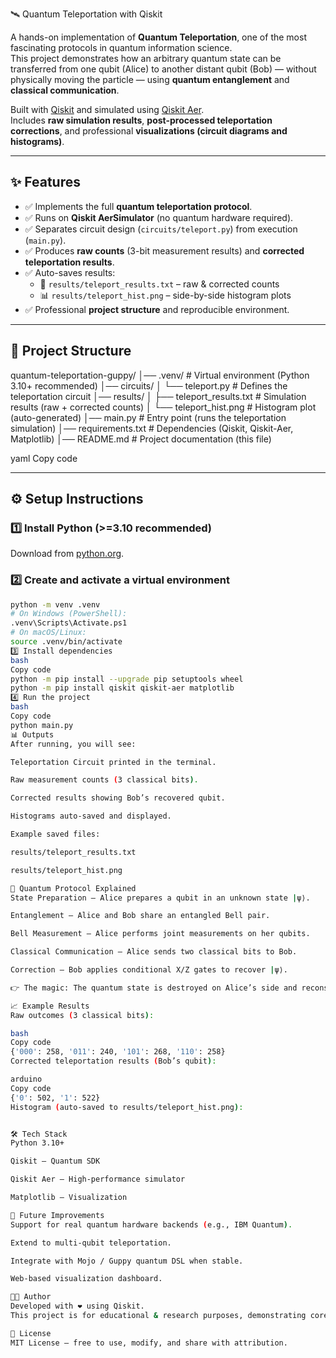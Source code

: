 🛰️ Quantum Teleportation with Qiskit

A hands-on implementation of **Quantum Teleportation**, one of the most fascinating protocols in quantum information science.  
This project demonstrates how an arbitrary quantum state can be transferred from one qubit (Alice) to another distant qubit (Bob) — without physically moving the particle — using **quantum entanglement** and **classical communication**.

Built with [Qiskit](https://qiskit.org/) and simulated using [Qiskit Aer](https://qiskit.org/documentation/apidoc/aer.html).  
Includes **raw simulation results**, **post-processed teleportation corrections**, and professional **visualizations (circuit diagrams and histograms)**.

---

## ✨ Features
- ✅ Implements the full **quantum teleportation protocol**.
- ✅ Runs on **Qiskit AerSimulator** (no quantum hardware required).
- ✅ Separates circuit design (`circuits/teleport.py`) from execution (`main.py`).
- ✅ Produces **raw counts** (3-bit measurement results) and **corrected teleportation results**.
- ✅ Auto-saves results:
  - 📄 `results/teleport_results.txt` – raw & corrected counts  
  - 📊 `results/teleport_hist.png` – side-by-side histogram plots
- ✅ Professional **project structure** and reproducible environment.

---

## 📂 Project Structure
quantum-teleportation-guppy/
│── .venv/ # Virtual environment (Python 3.10+ recommended)
│── circuits/
│ └── teleport.py # Defines the teleportation circuit
│── results/
│ ├── teleport_results.txt # Simulation results (raw + corrected counts)
│ └── teleport_hist.png # Histogram plot (auto-generated)
│── main.py # Entry point (runs the teleportation simulation)
│── requirements.txt # Dependencies (Qiskit, Qiskit-Aer, Matplotlib)
│── README.md # Project documentation (this file)

yaml
Copy code

---

## ⚙️ Setup Instructions

### 1️⃣ Install Python (>=3.10 recommended)
Download from [python.org](https://www.python.org/downloads/).

### 2️⃣ Create and activate a virtual environment
```bash
python -m venv .venv
# On Windows (PowerShell):
.venv\Scripts\Activate.ps1
# On macOS/Linux:
source .venv/bin/activate
3️⃣ Install dependencies
bash
Copy code
python -m pip install --upgrade pip setuptools wheel
python -m pip install qiskit qiskit-aer matplotlib
4️⃣ Run the project
bash
Copy code
python main.py
📊 Outputs
After running, you will see:

Teleportation Circuit printed in the terminal.

Raw measurement counts (3 classical bits).

Corrected results showing Bob’s recovered qubit.

Histograms auto-saved and displayed.

Example saved files:

results/teleport_results.txt

results/teleport_hist.png

🔬 Quantum Protocol Explained
State Preparation – Alice prepares a qubit in an unknown state |ψ⟩.

Entanglement – Alice and Bob share an entangled Bell pair.

Bell Measurement – Alice performs joint measurements on her qubits.

Classical Communication – Alice sends two classical bits to Bob.

Correction – Bob applies conditional X/Z gates to recover |ψ⟩.

👉 The magic: The quantum state is destroyed on Alice’s side and reconstructed on Bob’s side — no faster-than-light communication occurs, but entanglement enables perfect state transfer.

📈 Example Results
Raw outcomes (3 classical bits):

bash
Copy code
{'000': 258, '011': 240, '101': 268, '110': 258}
Corrected teleportation results (Bob’s qubit):

arduino
Copy code
{'0': 502, '1': 522}
Histogram (auto-saved to results/teleport_hist.png):


🛠️ Tech Stack
Python 3.10+

Qiskit – Quantum SDK

Qiskit Aer – High-performance simulator

Matplotlib – Visualization

📌 Future Improvements
Support for real quantum hardware backends (e.g., IBM Quantum).

Extend to multi-qubit teleportation.

Integrate with Mojo / Guppy quantum DSL when stable.

Web-based visualization dashboard.

👨‍💻 Author
Developed with ❤️ using Qiskit.
This project is for educational & research purposes, demonstrating core principles of quantum information science.

📜 License
MIT License – free to use, modify, and share with attribution.

